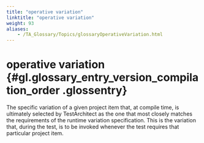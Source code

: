 ```yaml
--- 
title: "operative variation"
linktitle: "operative variation"
weight: 93
aliases: 
    - /TA_Glossary/Topics/glossaryOperativeVariation.html
---
```

# operative variation {#gl.glossary_entry_version_compilation_order .glossentry}

The specific variation of a given project item that, at compile time, is ultimately selected by TestArchitect as the one that most closely matches the requirements of the runtime variation specification. This is the variation that, during the test, is to be invoked whenever the test requires that particular project item.

